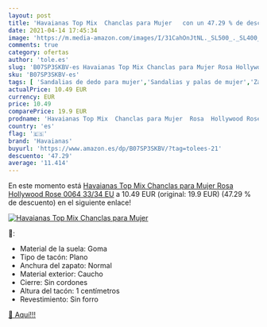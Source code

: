 ```yaml
---
layout: post
title: 'Havaianas Top Mix  Chanclas para Mujer   con un 47.29 % de descuento'
date: 2021-04-14 17:45:34
image: 'https://m.media-amazon.com/images/I/31CahOnJtNL._SL500_._SL400_.jpg'
comments: true
category: ofertas
author: 'tole.es'
slug: 'B07SP3SKBV-es Havaianas Top Mix Chanclas para Mujer Rosa Hollywood Rose...'
sku: 'B07SP3SKBV-es'
tags: [ 'Sandalias de dedo para mujer','Sandalias y palas de mujer','Zapatos','Zapatos para mujer','Zapatos y complementos','chanclas','havaianas', ]
actualPrice: 10.49 EUR
currency: EUR
price: 10.49
comparePrice: 19.9 EUR
prodname: 'Havaianas Top Mix  Chanclas para Mujer  Rosa  Hollywood Rose 0064   33/34 EU'
country: 'es'
flag: '🇪🇸'
brand: 'Havaianas'
buyurl: 'https://www.amazon.es/dp/B07SP3SKBV/?tag=tolees-21'
descuento: '47.29'
average: '11.414'
---
```


En este momento está [Havaianas Top Mix  Chanclas para Mujer  Rosa  Hollywood Rose 0064   33/34 EU](https://www.amazon.es/dp/B07SP3SKBV/?tag=tolees-21) a 10.49 EUR (original: 19.9 EUR) (47.29 %  de descuento) en el siguiente enlace!

[![Havaianas Top Mix  Chanclas para Mujer  ](https://m.media-amazon.com/images/I/31CahOnJtNL._SL500_._SL400_.jpg)](https://www.amazon.es/dp/B07SP3SKBV/?tag=tolees-21)

🔎:

- Material de la suela: Goma
- Tipo de tacón: Plano
- Anchura del zapato: Normal
- Material exterior: Caucho
- Cierre: Sin cordones
- Altura del tacón: 1 centímetros
- Revestimiento: Sin forro

[🛒 Aquí!!!](https://www.amazon.es/dp/B07SP3SKBV/?tag=tolees-21)
